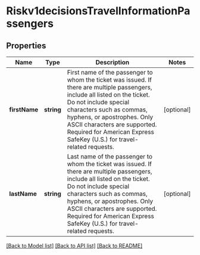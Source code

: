 # Riskv1decisionsTravelInformationPassengers

## Properties
Name | Type | Description | Notes
------------ | ------------- | ------------- | -------------
**firstName** | **string** | First name of the passenger to whom the ticket was issued. If there are multiple passengers, include all listed on the ticket. Do not include special characters such as commas, hyphens, or apostrophes. Only ASCII characters are supported. Required for American Express SafeKey (U.S.) for travel-related requests. | [optional] 
**lastName** | **string** | Last name of the passenger to whom the ticket was issued. If there are multiple passengers, include all listed on the ticket. Do not include special characters such as commas, hyphens, or apostrophes. Only ASCII characters are supported. Required for American Express SafeKey (U.S.) for travel-related requests. | [optional] 

[[Back to Model list]](../README.md#documentation-for-models) [[Back to API list]](../README.md#documentation-for-api-endpoints) [[Back to README]](../README.md)


